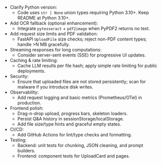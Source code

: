 - Clarify Python version:
  - Code uses `str | None` union types requiring Python 3.10+. Keep README at Python 3.10+.
- Add OCR fallback (optional enhancement):
  - Integrate `pytesseract` + `pdf2image` when PyPDF2 returns no text.
- Add request size limits and PDF validation:
  - FastAPI `UploadFile` size checks; reject non-PDF content types; handle >N MB gracefully.
- Streaming responses for long computations:
  - Consider server-sent events (SSE) for progressive UI updates.
- Caching & rate limiting:
  - Cache LLM results per file hash; apply simple rate limiting for public deployments.
- Security:
  - Ensure that uploaded files are not stored persistently; scan for malware if you introduce disk writes.
- Observability:
  - Add request logging and basic metrics (Prometheus/OTel) in production.
- Frontend polish:
  - Drag-n-drop upload, progress bars, skeleton loaders.
  - Persist Q&A history in sessionStorage/localStorage.
  - Add file size/type hints and graceful empty states.
- CI/CD:
  - Add GitHub Actions for lint/type checks and formatting.
- Testing:
  - Backend: unit tests for chunking, JSON cleaning, and prompt builders.
  - Frontend: component tests for UploadCard and pages.

